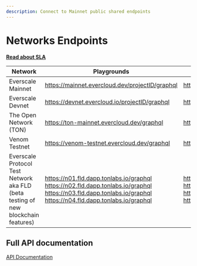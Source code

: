 ```yaml
---
description: Connect to Mainnet public shared endpoints
---
```


# Networks Endpoints

[**Read about SLA**](sla.md)

| Network                                                                           | Playgrounds                                                                                                                                                                     | http                                                                                                                                                                            | wss                                                                                                                                                                     |
| --------------------------------------------------------------------------------- | ------------------------------------------------------------------------------------------------------------------------------------------------------------------------------- | ------------------------------------------------------------------------------------------------------------------------------------------------------------------------------- | ----------------------------------------------------------------------------------------------------------------------------------------------------------------------- |
| Everscale Mainnet                                                                 | https://mainnet.evercloud.dev/projectID/graphql                                                                                                                                 | https://mainnet.evercloud.dev/projectID/graphql                                                                                                                                 | wss://mainnet.evercloud.dev/projectID/graphql                                                                                                                           |
| Everscale Devnet                                                                  | https://devnet.evercloud.io/projectID/graphql                                                                                                                                   | https://devnet.evercloud.io/projectID/graphql                                                                                                                                   | wss://devnet.evercloud.io/projectID/graphql                                                                                                                             |
| The Open Network (TON)                                                            | https://ton-mainnet.evercloud.dev/graphql                                                                                                                                       | https://ton-mainnet.evercloud.dev/graphql                                                                                                                                       | wss://ton-mainnet.evercloud.dev/graphql                                                                                                                                 |
| Venom Testnet                                                                     | https://venom-testnet.evercloud.dev/graphql                                                                                                                                     | https://venom-testnet.evercloud.dev/graphql                                                                                                                                     | wss://venom-testnet.evercloud.dev/graphql                                                                                                                               |
| Everscale Protocol Test Network aka FLD (beta testing of new blockchain features) | <p>https://n01.fld.dapp.tonlabs.io/graphql<br>https://n02.fld.dapp.tonlabs.io/graphql<br>https://n03.fld.dapp.tonlabs.io/graphql<br>https://n04.fld.dapp.tonlabs.io/graphql</p> | <p>https://n01.fld.dapp.tonlabs.io/graphql<br>https://n02.fld.dapp.tonlabs.io/graphql<br>https://n03.fld.dapp.tonlabs.io/graphql<br>https://n04.fld.dapp.tonlabs.io/graphql</p> | <p>wss://n01.fld.dapp.tonlabs.io/graphql<br>wss://n02.fld.dapp.tonlabs.io/graphql<br>wss://n03.fld.dapp.tonlabs.io/graphql<br>wss://n04.fld.dapp.tonlabs.io/graphql</p> |

## Full API documentation

[API Documentation](../../reference/graphql-api/)
